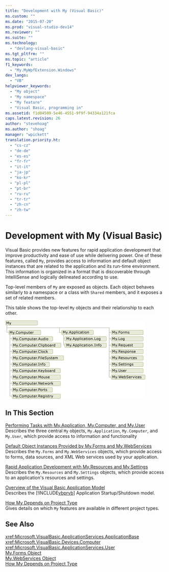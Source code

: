 ```yaml
---
title: "Development with My (Visual Basic)"
ms.custom: ""
ms.date: "2015-07-20"
ms.prod: "visual-studio-dev14"
ms.reviewer: ""
ms.suite: ""
ms.technology: 
  - "devlang-visual-basic"
ms.tgt_pltfrm: ""
ms.topic: "article"
f1_keywords: 
  - "My.MyWpfExtension.Windows"
dev_langs: 
  - "VB"
helpviewer_keywords: 
  - "My object"
  - "My namespace"
  - "My feature"
  - "Visual Basic, programming in"
ms.assetid: f1d04509-5e46-4551-9f9f-94334a121fca
caps.latest.revision: 26
author: "stevehoag"
ms.author: "shoag"
manager: "wpickett"
translation.priority.ht: 
  - "cs-cz"
  - "de-de"
  - "es-es"
  - "fr-fr"
  - "it-it"
  - "ja-jp"
  - "ko-kr"
  - "pl-pl"
  - "pt-br"
  - "ru-ru"
  - "tr-tr"
  - "zh-cn"
  - "zh-tw"
---
```

# Development with My (Visual Basic)
Visual Basic provides new features for rapid application development that improve productivity and ease of use while delivering power. One of these features, called `My`, provides access to information and default object instances that are related to the application and its run-time environment. This information is organized in a format that is discoverable through IntelliSense and logically delineated according to use.  
  
 Top-level members of `My` are exposed as objects. Each object behaves similarly to a namespace or a class with `Shared` members, and it exposes a set of related members.  
  
 This table shows the top-level `My` objects and their relationship to each other.  
  
 ![Object Model for My](../../../visual-basic\developing-apps\development-with-my/media/myobjmodel.gif "MyObjModel")  
  
## In This Section  
 [Performing Tasks with My.Application, My.Computer, and My.User](../../../visual-basic\developing-apps\development-with-my/performing-tasks-with-my-application-my-computer-and-my-user.md)  
 Describes the three central `My` objects, `My.Application`, `My.Computer`, and `My.User`, which provide access to information and functionality  
  
 [Default Object Instances Provided by My.Forms and My.WebServices](../../../visual-basic\developing-apps\development-with-my/default-object-instances-provided-by-my-forms-and-my-webservices.md)  
 Describes the `My.Forms` and `My.WebServices` objects, which provide access to forms, data sources, and XML Web services used by your application.  
  
 [Rapid Application Development with My.Resources and My.Settings](../../../visual-basic\developing-apps\development-with-my/rapid-application-development-with-my-resources-and-my-settings.md)  
 Describes the `My.Resources` and `My.Settings` objects, which provide access to an application's resources and settings.  
  
 [Overview of the Visual Basic Application Model](../../../visual-basic\developing-apps\development-with-my/overview-of-the-visual-basic-application-model.md)  
 Describes the [!INCLUDE[vbprvb](../../../csharp\programming-guide\concepts\linq/includes/vbprvb_md.md)] Application Startup/Shutdown model.  
  
 [How My Depends on Project Type](../../../visual-basic\developing-apps\development-with-my/how-my-depends-on-project-type.md)  
 Gives details on which `My` features are available in different project types.  
  
## See Also  
 <xref:Microsoft.VisualBasic.ApplicationServices.ApplicationBase>   
 <xref:Microsoft.VisualBasic.Devices.Computer>   
 <xref:Microsoft.VisualBasic.ApplicationServices.User>   
 [My.Forms Object](../../../visual-basic\language-reference\objects/my-forms-object.md)   
 [My.WebServices Object](../../../visual-basic\language-reference\objects/my-webservices-object.md)   
 [How My Depends on Project Type](../../../visual-basic\developing-apps\development-with-my/how-my-depends-on-project-type.md)